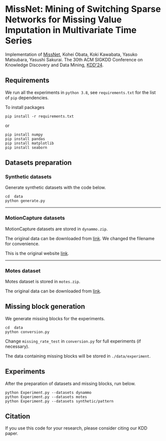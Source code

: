 # MissNet: Mining of Switching Sparse Networks for Missing Value Imputation in Multivariate Time Series
Implementation of [MissNet](),
Kohei Obata, Koki Kawabata, Yasuko Matsubara, Yasushi Sakurai.
The 30th ACM SIGKDD Conference on Knowledge Discovery and Data Mining, [KDD'24]([https://www2024.thewebconf.org/](https://kdd2024.kdd.org/)).


## Requirements

We run all the experiments in `python 3.8`, see `requirements.txt` for the list of `pip` dependencies.

To install packages

```
pip install -r requirements.txt
```

or

```
pip install numpy
pip install pandas
pip install matplotlib
pip install seaborn
```


## Datasets preparation

### Synthetic datasets
Generate synthetic datasets with the code below.

```
cd  data
python generate.py
```

---

### MotionCapture datasets
MotionCapture datasets are stored in `dynammo.zip`.

The original data can be downloaded from
[link](https://github.com/lileicc/dynammo/tree/master/data/c3d).
We changed the filename for convenience.

This is the original website
[link](http://mocap.cs.cmu.edu).

---

### Motes dataset
Motes dataset is stored in `motes.zip`.

The original data can be downloaded from
[link](https://db.csail.mit.edu/labdata/labdata.html).


## Missing block generation

We generate missing blocks for the experiments.

```
cd  data
python conversion.py
```

Change `missing_rate_test` in `conversion.py` for full experiments (if necessary).

The data containing missing blocks will be stored in `./data/experiment`.


## Experiments

After the preparation of datasets and missing blocks, run below.

```
python Experiment.py --datasets dynammo
python Experiment.py --datasets motes
python Experiment.py --datasets synthetic/pattern
```


## Citation
If you use this code for your research, please consider citing our KDD paper.
```bibtex

```
